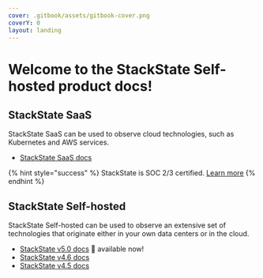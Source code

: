 ```yaml
---
cover: .gitbook/assets/gitbook-cover.png
coverY: 0
layout: landing
---
```


# Welcome to the StackState Self-hosted product docs!


## StackState SaaS

StackState SaaS can be used to observe cloud technologies, such as Kubernetes and AWS services. 

* [StackState SaaS docs](https://docs.stackstate.com/v/stackstate-saas/)

{% hint style="success" %}
StackState is SOC 2/3 certified. [Learn more](link.com)
{% endhint %}

## StackState Self-hosted

StackState Self-hosted can be used to observe an extensive set of technologies that originate either in your own data centers or in the cloud.

* [StackState v5.0 docs](https://docs.stackstate.com/v/5.0/) 🚀 available now!
* [StackState v4.6 docs](https://docs.stackstate.com/v/4.6/)
* [StackState v4.5 docs](https://docs.stackstate.com/v/4.5/)
